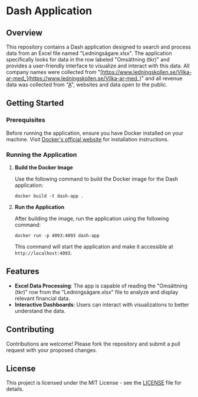 
# Dash Application

## Overview
This repository contains a Dash application designed to search and process data from an Excel file named "Ledningsägare.xlsx". The application specifically looks for data in the row labeled "Omsättning (tkr)" and provides a user-friendly interface to visualize and interact with this data.
All company names were collected from "[https://www.ledningskollen.se/Vilka-ar-med_](https://www.ledningskollen.se/Vilka-ar-med_)" and all revenue data was collected from "[A](https://www.allabolag.se/)", websites and data open to the public.

## Getting Started

### Prerequisites
Before running the application, ensure you have Docker installed on your machine. Visit [Docker's official website](https://www.docker.com/get-started) for installation instructions.

### Running the Application

1. **Build the Docker Image**

   Use the following command to build the Docker image for the Dash application:

   ```
   docker build -t dash-app .
   ```

2. **Run the Application**

   After building the image, run the application using the following command:

   ```
   docker run -p 4093:4093 dash-app
   ```

   This command will start the application and make it accessible at `http://localhost:4093`.

## Features
- **Excel Data Processing**: The app is capable of reading the "Omsättning (tkr)" row from the "Ledningsägare.xlsx" file to analyze and display relevant financial data.
- **Interactive Dashboards**: Users can interact with visualizations to better understand the data.

## Contributing
Contributions are welcome! Please fork the repository and submit a pull request with your proposed changes.

## License
This project is licensed under the MIT License - see the [LICENSE](LICENSE) file for details.

